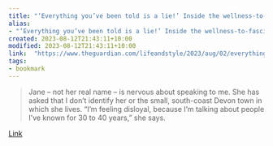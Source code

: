 ```yaml
---
title: "‘Everything you’ve been told is a lie!’ Inside the wellness-to-fascism pipeline"
alias:
- "‘Everything you’ve been told is a lie!’ Inside the wellness-to-fascism pipeline"
created: 2023-08-12T21:43:11+10:00
modified: 2023-08-12T21:43:11+10:00
link:  "https://www.theguardian.com/lifeandstyle/2023/aug/02/everything-youve-been-told-is-a-lie-inside-the-wellness-to-facism-pipeline"
tags:
- bookmark
---
```


> Jane – not her real name – is nervous about speaking to me. She has asked that I don’t identify her or the small, south-coast Devon town in which she lives. “I’m feeling disloyal, because I’m talking about people I’ve known for 30 to 40 years,” she says.

[Link](https://www.theguardian.com/lifeandstyle/2023/aug/02/everything-youve-been-told-is-a-lie-inside-the-wellness-to-facism-pipeline)